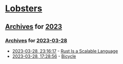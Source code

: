 # [Lobsters](../../../README.md)

## [Archives](../../index.md) for [2023](../index.md)

### [Archives](../../index.md) for [2023-03-28](index.md)

* [2023-03-28, 23:16:17](https://lobste.rs/s/oesjmx/rust_is_scalable_language) - [Rust Is a Scalable Language](https://matklad.github.io/2023/03/28/rust-is-a-scalable-language.html)
* [2023-03-28, 17:28:56](https://lobste.rs/s/nybz3t/bicycle) - [Bicycle](https://ciechanow.ski/bicycle/)
